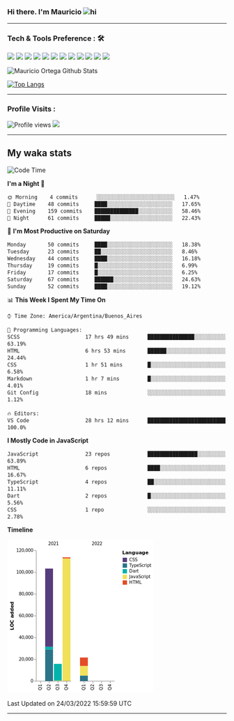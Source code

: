 ### Hi there. I'm Mauricio <img src="https://user-images.githubusercontent.com/1303154/88677602-1635ba80-d120-11ea-84d8-d263ba5fc3c0.gif" width="28px" alt="hi">


<!--
**Nekzus/Nekzus** is a ✨ _special_ ✨ repository because its `README.md` (this file) appears on your GitHub profile.

Here are some ideas to get you started:

- 🔭 I’m currently working on ...
- 🌱 I’m currently learning ...
- 👯 I’m looking to collaborate on ...
- 🤔 I’m looking for help with ...
- 💬 Ask me about ...
- 📫 How to reach me: ...
- 😄 Pronouns: ...
- ⚡ Fun fact: ...
-->

  
---

### Tech & Tools Preference : 🛠

<img src = "https://img.shields.io/badge/-HTML5-E34F26?style=flat&logo=html5&logoColor=white"> <img src = "https://img.shields.io/badge/-CSS3-1572B6?style=flat&logo=css3&logoColor=white">
<img src="https://img.shields.io/badge/-Bootstrap-563D7C?style=flat&logo=bootstrap&logoColor=white">
<img src="https://img.shields.io/badge/-JavaScript-eed718?style=flat&logo=javascript&logoColor=ffffff">
<img src="https://img.shields.io/badge/-Sass-cc6699?style=flat&logo=sass&logoColor=ffffff">
<img src="https://img.shields.io/badge/-React-000000?style=flat&logo=react&logoColor=00c8ff">
<img src="https://img.shields.io/badge/-Node.js-3C873A?style=flat&logo=Node.js&logoColor=white">
<img src="https://img.shields.io/badge/-Firebase-FFA611?style=flat&logo=firebase&logoColor=FFFFFF">
<img src="http://img.shields.io/badge/-Git-F1502F?style=flat&logo=git&logoColor=FFFFFF">
<img src="http://img.shields.io/badge/-Github-000000?style=flat&logo=github&logoColor=FFFFFF">
<img src="http://img.shields.io/badge/-VS%20Code-007ACC?style=flat&logo=visual%20studio%20code&logoColor=white">
<img src="http://img.shields.io/badge/-Vercel-black?style=flat&logo=vercel&logoColor=white">

![Mauricio Ortega Github Stats](https://github-readme-stats.vercel.app/api?username=Nekzus&show_icons=true&title_color=fff&icon_color=79ff97&text_color=9f9f9f&bg_color=151515)

[![Top Langs](https://github-readme-stats.vercel.app/api/top-langs/?username=Nekzus&layout=compact&title_color=fff&icon_color=79ff97&text_color=9f9f9f&bg_color=151515)](https://github.com/anuraghazra/github-readme-stats)

---

### Profile Visits :
  
![Profile views](https://gpvc.arturio.dev/Nekzus)  <img src="https://img.shields.io/github/followers/Nekzus?label=Follow" style=" float:left, margin-right:10px" />

---


## My waka stats
<!--START_SECTION:waka-->
![Code Time](http://img.shields.io/badge/Code%20Time-735%20hrs%2035%20mins-blue)

**I'm a Night 🦉** 

```text
🌞 Morning    4 commits      ░░░░░░░░░░░░░░░░░░░░░░░░░   1.47% 
🌆 Daytime    48 commits     ████░░░░░░░░░░░░░░░░░░░░░   17.65% 
🌃 Evening    159 commits    ██████████████░░░░░░░░░░░   58.46% 
🌙 Night      61 commits     █████░░░░░░░░░░░░░░░░░░░░   22.43%

```
📅 **I'm Most Productive on Saturday** 

```text
Monday       50 commits     ████░░░░░░░░░░░░░░░░░░░░░   18.38% 
Tuesday      23 commits     ██░░░░░░░░░░░░░░░░░░░░░░░   8.46% 
Wednesday    44 commits     ████░░░░░░░░░░░░░░░░░░░░░   16.18% 
Thursday     19 commits     █░░░░░░░░░░░░░░░░░░░░░░░░   6.99% 
Friday       17 commits     █░░░░░░░░░░░░░░░░░░░░░░░░   6.25% 
Saturday     67 commits     ██████░░░░░░░░░░░░░░░░░░░   24.63% 
Sunday       52 commits     ████░░░░░░░░░░░░░░░░░░░░░   19.12%

```


📊 **This Week I Spent My Time On** 

```text
⌚︎ Time Zone: America/Argentina/Buenos_Aires

💬 Programming Languages: 
SCSS                     17 hrs 49 mins      ███████████████░░░░░░░░░░   63.19% 
HTML                     6 hrs 53 mins       ██████░░░░░░░░░░░░░░░░░░░   24.44% 
CSS                      1 hr 51 mins        █░░░░░░░░░░░░░░░░░░░░░░░░   6.58% 
Markdown                 1 hr 7 mins         █░░░░░░░░░░░░░░░░░░░░░░░░   4.01% 
Git Config               18 mins             ░░░░░░░░░░░░░░░░░░░░░░░░░   1.12%

🔥 Editors: 
VS Code                  28 hrs 12 mins      █████████████████████████   100.0%

```

**I Mostly Code in JavaScript** 

```text
JavaScript               23 repos            ████████████████░░░░░░░░░   63.89% 
HTML                     6 repos             ████░░░░░░░░░░░░░░░░░░░░░   16.67% 
TypeScript               4 repos             ██░░░░░░░░░░░░░░░░░░░░░░░   11.11% 
Dart                     2 repos             █░░░░░░░░░░░░░░░░░░░░░░░░   5.56% 
CSS                      1 repo              ░░░░░░░░░░░░░░░░░░░░░░░░░   2.78%

```


**Timeline**

![Chart not found](https://raw.githubusercontent.com/Nekzus/Nekzus/main/charts/bar_graph.png) 


 Last Updated on 24/03/2022 15:59:59 UTC
<!--END_SECTION:waka-->

---

